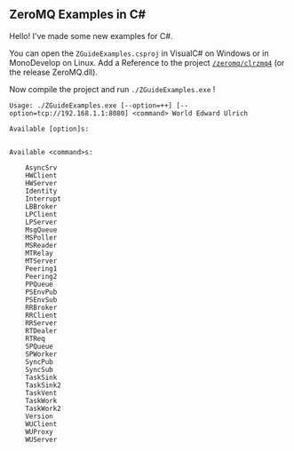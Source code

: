 ZeroMQ Examples in C#
---

Hello! I've made some new examples for C#.

You can open the `ZGuideExamples.csproj` in VisualC# on Windows or in MonoDevelop on Linux.
Add a Reference to the project [`/zeromq/clrzmq4`](http://github.com/zeromq/clrzmq4) (or the release ZeroMQ.dll).

Now compile the project and run `./ZGuideExamples.exe` !

```
Usage: ./ZGuideExamples.exe [--option=++] [--option=tcp://192.168.1.1:8080] <command> World Edward Ulrich

Available [option]s:


Available <command>s:

    AsyncSrv
    HWClient
    HWServer
    Identity
    Interrupt
    LBBroker
    LPClient
    LPServer
    MsgQueue
    MSPoller
    MSReader
    MTRelay
    MTServer
    Peering1
    Peering2
    PPQueue
    PSEnvPub
    PSEnvSub
    RRBroker
    RRClient
    RRServer
    RTDealer
    RTReq
    SPQueue
    SPWorker
    SyncPub
    SyncSub
    TaskSink
    TaskSink2
    TaskVent
    TaskWork
    TaskWork2
    Version
    WUClient
    WUProxy
    WUServer

```
